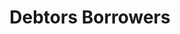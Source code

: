 ---
title: Debtors Borrowers
longTitle: 'Debtors, Borrowers'
tags:
- gccommon
relatedTerm:
- "[[Term loans]]"
---